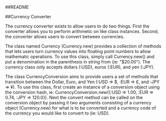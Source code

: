##README

##Currency Converter

The currency converter exists to allow users to do two things. First the converter allows you to perform arithmetic on like class instances. Second, the converter allows users to convert between currencies.

The class named Currency (Currency.new) provides a collection of methods that lets users turn currency values into floating point numbers to allow mathematic operations. To use this class, simply call Currency.new() and put a denomination in the parenthesis in string from (ie: "$20.00"). The currency class only accepts dollars (:USD), euros (:EUR), and yen (:JPY).

The class CurrencyConversion aims to provide users a set of methods that transition between the Dollar, Euro, and Yen (:USD => $, :EUR => £, and :JPY => ¥). To use this class, first create an instance of a conversion object using the conversion hash, ie: CurrencyConversion.new({:USD => 1.00, :EUR => 0.74, :JPY => 120.0}). Next the convert method can be called on the conversion object by passing it two arguments consisting of a currency object (Currency.new) for what is to be converted and a currency code of the currency you would like to convert to (ie: USD).

